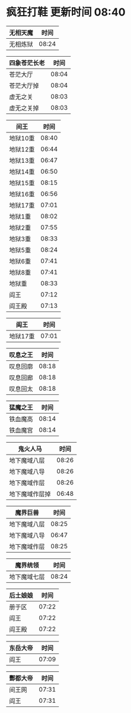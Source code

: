 # 疯狂打鞋 更新时间 08:40

| 无相天魔   | 时间    |
|--------|-------|
| 无相炼狱 | 08:24 |

| 四象苍茫长老   | 时间    |
|--------|-------|
| 苍茫大厅 | 08:04 |
| 苍茫大厅掉 | 08:04 |
| 虚无之关 | 08:03 |
| 虚无之关掉 | 08:03 |

| 间王   | 时间    |
|--------|-------|
| 地狱10重 | 08:40 |
| 地狱12重 | 06:44 |
| 地狱13重 | 06:47 |
| 地狱14重 | 06:50 |
| 地狱15重 | 08:15 |
| 地狱16重 | 06:56 |
| 地狱17重 | 07:01 |
| 地狱1重 | 08:02 |
| 地狱2重 | 07:55 |
| 地狱3重 | 08:33 |
| 地狱5重 | 08:24 |
| 地狱6重 | 07:41 |
| 地狱8重 | 07:41 |
| 地狱重 | 08:33 |
| 阎王 | 07:12 |
| 阎王殿 | 07:13 |

| 阎王   | 时间    |
|--------|-------|
| 地狱17重 | 07:01 |

| 叹息之王   | 时间    |
|--------|-------|
| 叹息回廓 | 08:18 |
| 叹息回廊 | 08:18 |
| 叹息回太 | 08:18 |

| 猛魔之王   | 时间    |
|--------|-------|
| 铁血魔高 | 08:14 |
| 铁血魔宫 | 08:14 |

| 鬼火人马   | 时间    |
|--------|-------|
| 地下魔域八层 | 08:26 |
| 地下魔域八导 | 08:26 |
| 地下魔域作层 | 08:26 |
| 地下魔域作层掉 | 06:48 |

| 魔界巨兽   | 时间    |
|--------|-------|
| 地下魔域八层 | 08:25 |
| 地下魔域八导 | 06:47 |
| 地下魔域作层 | 08:25 |

| 魔界统领   | 时间    |
|--------|-------|
| 地下魔域七层 | 08:24 |

| 后土娘娘   | 时间    |
|--------|-------|
| 册于区 | 07:22 |
| 阎王 | 07:22 |
| 阎王殿 | 07:22 |

| 东岳大帝   | 时间    |
|--------|-------|
| 阎王 | 07:09 |

| 酆都大帝   | 时间    |
|--------|-------|
| 间王网 | 07:31 |
| 阎王 | 07:31 |